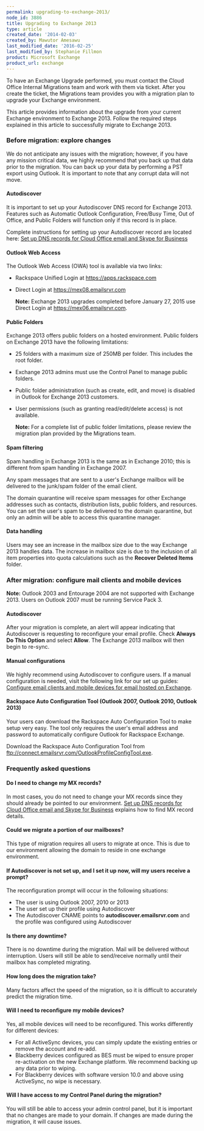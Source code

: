 ```yaml
---
permalink: upgrading-to-exchange-2013/
node_id: 3886
title: Upgrading to Exchange 2013
type: article
created_date: '2014-02-03'
created_by: Mawutor Amesawu
last_modified_date: '2016-02-25'
last_modified_by: Stephanie Fillmon
product: Microsoft Exchange
product_url: exchange
---
```


To have an Exchange Upgrade performed, you must contact the Cloud Office Internal Migrations team and work with them via ticket. After you create the ticket, the Migrations team provides you with a migration plan to upgrade your Exchange environment.

This article provides information about the upgrade from your current Exchange environment to Exchange 2013. Follow the required steps explained in this article to successfully migrate to Exchange 2013.

### Before migration: explore changes

We do not anticipate any issues with the migration; however, if you have
any mission critical data, we highly recommend that you back up that
data prior to the migration. You can back up your data by performing a
PST export using Outlook. It is important to note that any corrupt data
will not move.

#### Autodiscover

It is important to set up your Autodiscover DNS record for Exchange 2013.
Features such as Automatic Outlook Configuration, Free/Busy Time, Out of
Office, and Public Folders will function only if this record is in
place.

Complete instructions for setting up your Autodiscover record are
located here: [Set up DNS records for Cloud Office email and Skype for Business](/how-to/set-up-dns-records-for-cloud-office-email-and-skype-for-business)

#### Outlook Web Access

The Outlook Web Access (OWA) tool is available via two links:

-   Rackspace Unified Login at <https://apps.rackspace.com>
-   Direct Login at <https://mex08.emailsrvr.com>

    **Note:** Exchange 2013 upgrades completed before January 27, 2015
    use Direct Login at <https://mex06.emailsrvr.com>.

#### Public Folders

Exchange 2013 offers public folders on a hosted environment. Public
folders on Exchange 2013 have the following limitations:

-   25 folders with a maximum size of 250MB per folder. This includes the root
    folder.

-   Exchange 2013 admins must use the Control Panel to manage public folders.

-   Public folder administration (such as create, edit, and move) is disabled
    in Outlook for Exchange 2013 customers.

-   User permissions (such as granting read/edit/delete access) is not
    available.

    **Note:** For a complete list of public folder limitations, please
    review the migration plan provided by the Migrations team.

#### Spam filtering

Spam handling in Exchange 2013 is the same as in Exchange 2010; this is different from spam handling in Exchange 2007.

Any spam messages that are sent to a user's Exchange mailbox will be delivered to the junk/spam folder of the email client.

The domain quarantine will receive spam messages for other Exchange addresses such as contacts, distribution lists, public folders, and resources. You can set the user's spam to be delivered to the domain quarantine, but only an admin will be able to access this quarantine manager.

#### Data handling

Users may see an increase in the mailbox size due to the way Exchange
2013 handles data. The increase in mailbox size is due to the inclusion
of all item properties into quota calculations such as the **Recover
Deleted Items** folder.

### After migration: configure mail clients and mobile devices

**Note:** Outlook 2003 and Entourage 2004 are not supported with Exchange 2013. Users on Outlook 2007 must be running Service Pack 3.

#### Autodiscover

After your migration is complete, an alert will appear indicating that
Autodiscover is requesting to reconfigure your email profile. Check
**Always Do This Option** and select **Allow**. The Exchange 2013 mailbox will
then begin to re-sync.

#### Manual configurations

We highly recommend using Autodiscover to configure users. If a manual
configuration is needed, visit the following link for our set up guides:
[Configure email clients and mobile devices for email hosted on Exchange](/how-to/configure-email-clients-and-mobile-devices-for-email-hosted-on-exchange).

#### Rackspace Auto Configuration Tool (Outlook 2007, Outlook 2010, Outlook 2013)

Your users can download the Rackspace Auto Configuration Tool to make
setup very easy. The tool only requires the user's email address and
password to automatically configure Outlook for Rackspace Exchange.

Download the Rackspace Auto Configuration Tool from <ftp://connect.emailsrvr.com/OutlookProfileConfigTool.exe>.

### Frequently asked questions

#### Do I need to change my MX records?

In most cases, you do not need to change your MX records since they should already be pointed to our environment. [Set up DNS records for Cloud Office email and Skype for Business](/how-to/set-up-dns-records-for-cloud-office-email-and-skype-for-business) explains how to find MX record details.

#### Could we migrate a portion of our mailboxes?

This type of migration requires all users to migrate at once. This is due to our environment allowing the domain to reside in one exchange environment.

#### If Autodiscover is not set up, and I set it up now, will my users receive a prompt?

The reconfiguration prompt will occur in the following situations:

-   The user is using Outlook 2007, 2010 or 2013
-   The user set up their profile using Autodiscover
-   The Autodiscover CNAME points to **autodiscover.emailsrvr.com** and the profile was configured using Autodiscover

#### Is there any downtime?

There is no downtime during the migration. Mail will be delivered without interruption. Users will still be able to send/receive normally until their mailbox has completed migrating.

#### How long does the migration take?

Many factors affect the speed of the migration, so it is difficult to accurately predict the migration time.

#### Will I need to reconfigure my mobile devices?

Yes, all mobile devices will need to be reconfigured. This works differently for different devices:

- For all ActiveSync devices, you can simply update the existing entries or remove the account and re-add.
- Blackberry devices configured as BES must be wiped to ensure proper re-activation on the new Exchange platform. We recommend backing up any data prior to wiping.
- For Blackberry devices with software version 10.0 and above using ActiveSync, no wipe is necessary.

#### Will I have access to my Control Panel during the migration?

You will still be able to access your admin control panel, but it is important that no changes are made to your domain. If changes are made during the migration, it will cause issues.
